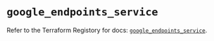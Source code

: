 # `google_endpoints_service`

Refer to the Terraform Registory for docs: [`google_endpoints_service`](https://registry.terraform.io/providers/hashicorp/google-beta/4.79.0/docs/resources/google_endpoints_service).
